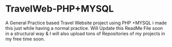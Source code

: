 # TravelWeb-PHP+MYSQL
A General Practice based Travel Website project using PHP +MYSQL i made this just while having a normal practice. Will Update this ReadMe File soon in a structural way 
& I will also upload tons of Repositories of my projects in my free time soon. 
